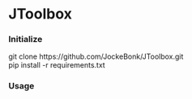 # JToolbox

### Initialize
<p>git clone https://github.com/JockeBonk/JToolbox.git<br>
pip install -r requirements.txt</p>

### Usage

